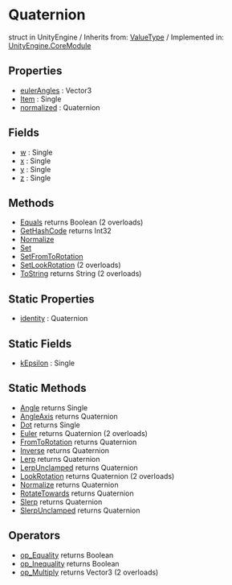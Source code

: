 # Quaternion
struct in UnityEngine
 / Inherits from: <a href="https://docs.unity3d.com/6000.0/Documentation/ScriptReference/ValueType.html">ValueType</a> / Implemented in: <a href="https://docs.unity3d.com/6000.0/Documentation/ScriptReference/UnityEngine.CoreModule.html">UnityEngine.CoreModule</a>

## Properties
- <a href="https://docs.unity3d.com/6000.0/Documentation/ScriptReference/Quaternion-eulerAngles.html">eulerAngles</a> : Vector3
- <a href="https://docs.unity3d.com/6000.0/Documentation/ScriptReference/Quaternion-Item.html">Item</a> : Single
- <a href="https://docs.unity3d.com/6000.0/Documentation/ScriptReference/Quaternion-normalized.html">normalized</a> : Quaternion

## Fields
- <a href="https://docs.unity3d.com/6000.0/Documentation/ScriptReference/Quaternion-w.html">w</a> : Single
- <a href="https://docs.unity3d.com/6000.0/Documentation/ScriptReference/Quaternion-x.html">x</a> : Single
- <a href="https://docs.unity3d.com/6000.0/Documentation/ScriptReference/Quaternion-y.html">y</a> : Single
- <a href="https://docs.unity3d.com/6000.0/Documentation/ScriptReference/Quaternion-z.html">z</a> : Single

## Methods
- <a href="https://docs.unity3d.com/6000.0/Documentation/ScriptReference/Quaternion.Equals.html">Equals</a> returns Boolean (2 overloads)
- <a href="https://docs.unity3d.com/6000.0/Documentation/ScriptReference/Quaternion.GetHashCode.html">GetHashCode</a> returns Int32
- <a href="https://docs.unity3d.com/6000.0/Documentation/ScriptReference/Quaternion.Normalize.html">Normalize</a>
- <a href="https://docs.unity3d.com/6000.0/Documentation/ScriptReference/Quaternion.Set.html">Set</a>
- <a href="https://docs.unity3d.com/6000.0/Documentation/ScriptReference/Quaternion.SetFromToRotation.html">SetFromToRotation</a>
- <a href="https://docs.unity3d.com/6000.0/Documentation/ScriptReference/Quaternion.SetLookRotation.html">SetLookRotation</a> (2 overloads)
- <a href="https://docs.unity3d.com/6000.0/Documentation/ScriptReference/Quaternion.ToString.html">ToString</a> returns String (2 overloads)

## Static Properties
- <a href="https://docs.unity3d.com/6000.0/Documentation/ScriptReference/Quaternion-identity.html">identity</a> : Quaternion

## Static Fields
- <a href="https://docs.unity3d.com/6000.0/Documentation/ScriptReference/Quaternion-kEpsilon.html">kEpsilon</a> : Single

## Static Methods
- <a href="https://docs.unity3d.com/6000.0/Documentation/ScriptReference/Quaternion.Angle.html">Angle</a> returns Single
- <a href="https://docs.unity3d.com/6000.0/Documentation/ScriptReference/Quaternion.AngleAxis.html">AngleAxis</a> returns Quaternion
- <a href="https://docs.unity3d.com/6000.0/Documentation/ScriptReference/Quaternion.Dot.html">Dot</a> returns Single
- <a href="https://docs.unity3d.com/6000.0/Documentation/ScriptReference/Quaternion.Euler.html">Euler</a> returns Quaternion (2 overloads)
- <a href="https://docs.unity3d.com/6000.0/Documentation/ScriptReference/Quaternion.FromToRotation.html">FromToRotation</a> returns Quaternion
- <a href="https://docs.unity3d.com/6000.0/Documentation/ScriptReference/Quaternion.Inverse.html">Inverse</a> returns Quaternion
- <a href="https://docs.unity3d.com/6000.0/Documentation/ScriptReference/Quaternion.Lerp.html">Lerp</a> returns Quaternion
- <a href="https://docs.unity3d.com/6000.0/Documentation/ScriptReference/Quaternion.LerpUnclamped.html">LerpUnclamped</a> returns Quaternion
- <a href="https://docs.unity3d.com/6000.0/Documentation/ScriptReference/Quaternion.LookRotation.html">LookRotation</a> returns Quaternion (2 overloads)
- <a href="https://docs.unity3d.com/6000.0/Documentation/ScriptReference/Quaternion.Normalize.html">Normalize</a> returns Quaternion
- <a href="https://docs.unity3d.com/6000.0/Documentation/ScriptReference/Quaternion.RotateTowards.html">RotateTowards</a> returns Quaternion
- <a href="https://docs.unity3d.com/6000.0/Documentation/ScriptReference/Quaternion.Slerp.html">Slerp</a> returns Quaternion
- <a href="https://docs.unity3d.com/6000.0/Documentation/ScriptReference/Quaternion.SlerpUnclamped.html">SlerpUnclamped</a> returns Quaternion

## Operators
- <a href="https://docs.unity3d.com/6000.0/Documentation/ScriptReference/Quaternion.op_Equality.html">op_Equality</a> returns Boolean
- <a href="https://docs.unity3d.com/6000.0/Documentation/ScriptReference/Quaternion.op_Inequality.html">op_Inequality</a> returns Boolean
- <a href="https://docs.unity3d.com/6000.0/Documentation/ScriptReference/Quaternion.op_Multiply.html">op_Multiply</a> returns Vector3 (2 overloads)
